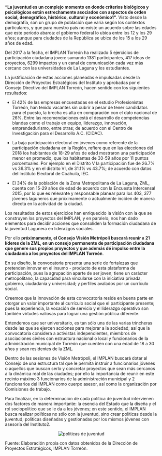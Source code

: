 
**“La juventud es un complejo momento en donde criterios biológicos y psicológicos están estrechamente asociados con aspectos de orden social, demográfico, histórico, cultural y económico1”**. Visto desde la demografía, son un grupo de población que varía según los contextos particulares, y que para nuestro país no existe un acuerdo sobre las edades que este periodo abarca: el gobierno federal lo ubica entre los 12 y los 29 años; aunque para ciudades de la República se ubica de los 15 a los 29 años de edad.

Del 2017 a la fecha, el IMPLAN Torreón ha realizado 5 ejercicios de participación ciudadana joven: sumando 1381 participantes, 417 ideas de proyectos, 6299 impactos y un canal de comunicación cada vez más cercano con las universidades de La Laguna y los estudiantes.

La justificación de estas acciones planeadas e impulsadas desde la Dirección de Proyectos Estratégicos del Instituto y aprobadas por el Consejo Directivo del IMPLAN Torreón, hacen sentido con los siguientes resultados:

* El 42% de las empresas encuestadas en el estudio Profesionistas Torreón, han tenido vacantes sin cubrir a pesar de tener candidatos para el puesto, la brecha es alta en comparación con el dato nacional de 26%. Entre las recomendaciones está el desarrollo de competencias blandas como el trabajo en equipo, liderazgo, innovación, emprendedurismo, entre otras; de acuerdo con el Centro de Investigación para el Desarrollo A.C. (CIDAC).

* La baja participación electoral en jóvenes como referente de la participación ciudadana en la Región, refiere que en las elecciones del 2018 los habitantes de 18-29 años de edad mostraron una participación menor en promedio, que los habitantes de 30-59 años por 11 puntos porcentuales. Por ejemplo en el Distrito V la participación fue de 26.7% vs 36.3% y en el distrito VI, de 31.1% vs 43.7%; de acuerdo con datos del Instituto Electoral de Coahuila, IEC.

* El 34% de la población de la Zona Metropolitana de La Laguna, ZML, cuenta con 15-29 años de edad de acuerdo con la Encuesta Intercensal 2015, por lo que es relevante y responsable planear para los 403, 377 jóvenes laguneros que próximamente o actualmente inciden de manera directa en la actividad de la ciudad.

Los resultados de estos ejercicios han enriquecido la visión con la que se construyen los proyectos del IMPLAN, y en paralelo, nos han dado elementos para decidir acciones que consoliden la formación ciudadana de la juventud Lagunera en liderazgos sociales.

Por ello **próximamente, el Consejo Visión Metrópoli buscará reunir a 21 líderes de la ZML, en un consejo permanente de participación ciudadana que genere sus propios proyectos y que además dé impulso entre la ciudadanía a los proyectos del IMPLAN Torreón**.

En su diseño, la convocatoria presenta una serie de fortalezas que pretenden innovar en el insumo - producto de esta plataforma de participación, pues la agrupación aparte de ser joven; tiene un carácter metropolitano, la capacidad para vincularse con la iniciativa privada, gobierno, ciudadanía y universidad; y perfiles avalados por un currículo social.

Creemos que la innovación de esta convocatoria reside en buena parte en otorgar un valor importante al currículo social que el participante presente; pues la experiencia, la vocación de servicio y el liderazgo operativo son también virtudes valiosas para lograr una gestión pública diferente.

Entendemos que ser universitario, es tan sólo una de las varias trincheras desde las que se ejercen acciones para mejorar a la sociedad; así que la convocatoria considera a activistas independientes, miembros de asociaciones civiles con estructura nacional o local y funcionarios de la administración municipal de Torreón que cuenten con una edad de 18 a 30 años y sean residentes de la ZML.

Dentro de las sesiones de Visión Metrópoli, el IMPLAN buscará dotar al Consejo de una estructura tal que le permita instruir a funcionarios jóvenes o aquellos que buscan serlo y concretar proyectos que sean más cercanos a la dinámica real de las ciudades; por ello la importancia de reunir en este recinto máximo 3 funcionarios de la administración municipal y 2 funcionarios del IMPLAN como cuerpo asesor, así como la organización por Comisiones de trabajo.

Para finalizar, en la determinación de cada política de juventud intervienen dos factores de manera importante: la esencia del Estado que la diseña y el rol sociopolítico que se le da a los jóvenes; en este sentido, el IMPLAN busca realizar políticas no sólo con la juventud, sino crear políticas desde la juventud; políticas diseñadas y gestionadas por los mismos jóvenes con asesoría del Instituto2.

<center><div style="clear:left;"></div><img class="img-responsive" src="el-implan-torreon-hacia-las-politicas-de-juventud/grafica.png" alt="políticas de juventud"></center>

Fuente: Elaboración propia con datos obtenidos de la Dirección de Proyectos Estratégicos, IMPLAN Torreón.

